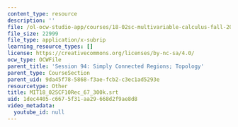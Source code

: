 ```yaml
---
content_type: resource
description: ''
file: /ol-ocw-studio-app/courses/18-02sc-multivariable-calculus-fall-2010/1dec4405c6675f31aa29668d2f9ae8d8_MIT18_02SCF10Rec_67_300k.vtt
file_size: 22999
file_type: application/x-subrip
learning_resource_types: []
license: https://creativecommons.org/licenses/by-nc-sa/4.0/
ocw_type: OCWFile
parent_title: 'Session 94: Simply Connected Regions; Topology'
parent_type: CourseSection
parent_uid: 9da45f78-5868-f3ae-fcb2-c3ec1ad5293e
resourcetype: Other
title: MIT18_02SCF10Rec_67_300k.srt
uid: 1dec4405-c667-5f31-aa29-668d2f9ae8d8
video_metadata:
  youtube_id: null
---
```

